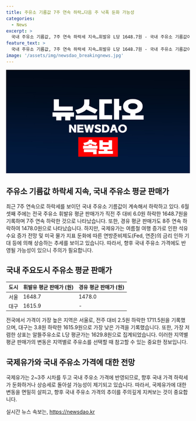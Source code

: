 ```yaml
---
title: 주유소 기름값 7주 연속 하락…다음 주 낙폭 둔화 가능성
categories:
  - News
excerpt: >
  국내 주유소 기름값, 7주 연속 하락세 지속…휘발유 L당 1648.7원 - 국내 주유소 기름값이 7주 연속 하락세를 기록하며, 휘발유 가격은 전국 평균 1648.7원으로 집계됐다. 한편, 국제유가는 여름철 여행 증가와 미국 물가 지표 둔화 등에 영향을 받아 상승세를 나타냈으며, 국내 주유소 가격에도 영향을 미칠 전망이다. 다음 주에는 국내 가격 변동이 예상되니 주의가 필요하다.
feature_text: >
  국내 주유소 기름값, 7주 연속 하락세 지속…휘발유 L당 1648.7원 - 국내 주유소 기름값이 7주 연속 하락세를 기록하며, 휘발유 가격은 전국 평균 1648.7원으로 집계됐다. 한편, 국제유가는 여름철 여행 증가와 미국 물가 지표 둔화 등에 영향을 받아 상승세를 나타냈으며, 국내 주유소 가격에도 영향을 미칠 전망이다. 다음 주에는 국내 가격 변동이 예상되니 주의가 필요하다.
image: '/assets/img/newsdao_breakingnews.jpg'
---
```


<p><img src="/assets/img/newsdao_breakingnews.jpg" alt="pcversion 속보" /></p>

<h2 data-ke-size="size26">주유소 기름값 하락세 지속, 국내 주유소 평균 판매가</h2>

<p data-ke-size="size16">최근 7주 연속으로 하락세를 보이던 국내 주유소 기름값이 계속해서 하락하고 있다. 6월 셋째 주에는 전국 주유소 휘발유 평균 판매가가 직전 주 대비 6.0원 하락한 1648.7원을 기록하며 7주 연속 하락한 것으로 나타났습니다. 또한, 경유 평균 판매가도 8주 연속 하락하여 1478.0원으로 나타났습니다. 하지만, 국제유가는 여름철 여행 증가로 인한 석유 수요 증가 전망 및 미국 물가 지표 둔화에 따른 연방준비제도(Fed, 연준)의 금리 인하 기대 등에 의해 상승하는 추세를 보이고 있습니다. 따라서, 향후 국내 주유소 가격에도 반영될 가능성이 있으니 주의가 필요합니다.</p>

<h2 data-ke-size="size26">국내 주요도시 주유소 평균 판매가</h2>

<table>
    <thead>
        <tr>
            <th>도시</th>
            <th>휘발유 평균 판매가 (원)</th>
            <th>경유 평균 판매가 (원)</th>
        </tr>
    </thead>
    <tbody>
        <tr>
            <td>서울</td>
            <td>1648.7</td>
            <td>1478.0</td>
        </tr>
        <tr>
            <td>대구</td>
            <td>1615.9</td>
            <td>-</td>
        </tr>
    </tbody>
</table>

<p data-ke-size="size16">전국에서 가격이 가장 높은 지역은 서울로, 전주 대비 2.5원 하락한 1711.5원을 기록했으며, 대구는 3.8원 하락한 1615.9원으로 가장 낮은 가격을 기록했습니다. 또한, 가장 저렴한 상표는 알뜰주유소로 L당 평균가는 1629.8원으로 집계되었습니다. 이러한 지역별 평균 판매가의 변동은 지역별로 주유소를 선택할 때 참고할 수 있는 중요한 정보입니다.</p>

<h2 data-ke-size="size26">국제유가와 국내 주유소 가격에 대한 전망</h2>

<p data-ke-size="size16">국제유가는 2~3주 시차를 두고 국내 주유소 가격에 반영되므로, 향후 국내 가격 하락세가 둔화하거나 상승세로 돌아설 가능성이 제기되고 있습니다. 따라서, 국제유가에 대한 변동을 면밀히 살피고, 향후 국내 주유소 가격의 추이를 주의깊게 지켜보는 것이 중요합니다.</p>
실시간 뉴스 속보는, <a href="https://newsdao.kr" rel="dofollow">https://newsdao.kr</a>


